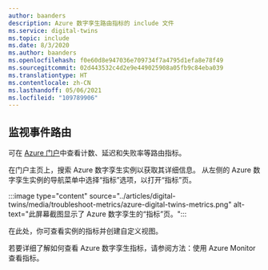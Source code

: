 ```yaml
---
author: baanders
description: Azure 数字孪生路由指标的 include 文件
ms.service: digital-twins
ms.topic: include
ms.date: 8/3/2020
ms.author: baanders
ms.openlocfilehash: f0e60d8e947036e709734f7a4795d1efa8e78f49
ms.sourcegitcommit: 02d443532c4d2e9e449025908a05fb9c84eba039
ms.translationtype: HT
ms.contentlocale: zh-CN
ms.lasthandoff: 05/06/2021
ms.locfileid: "109789906"
---
```

## <a name="monitor-event-routes"></a>监视事件路由

可在 [Azure 门户](https://portal.azure.com/)中查看计数、延迟和失败率等路由指标。 

在门户主页上，搜索 Azure 数字孪生实例以获取其详细信息。 从左侧的 Azure 数字孪生实例的导航菜单中选择“指标”选项，以打开“指标”页。

:::image type="content" source="../articles/digital-twins/media/troubleshoot-metrics/azure-digital-twins-metrics.png" alt-text="此屏幕截图显示了 Azure 数字孪生的“指标”页。":::

在此处，你可查看实例的指标并创建自定义视图。

若要详细了解如何查看 Azure 数字孪生指标，请参阅方法：使用 Azure Monitor 查看指标。